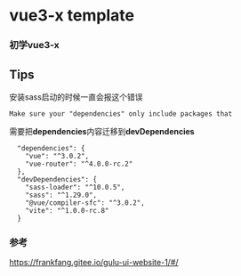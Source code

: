 # vue3-x template
### 初学vue3-x
## Tips

安装sass启动的时候一直会报这个错误
```
Make sure your "dependencies" only include packages that
```
需要把**dependencies**内容迁移到**devDependencies**
```
  "dependencies": {
    "vue": "^3.0.2",
    "vue-router": "^4.0.0-rc.2"
  },
  "devDependencies": {
    "sass-loader": "^10.0.5",
    "sass": "^1.29.0",
    "@vue/compiler-sfc": "^3.0.2",
    "vite": "^1.0.0-rc.8"
  }
```
### 参考
https://frankfang.gitee.io/gulu-ui-website-1/#/

